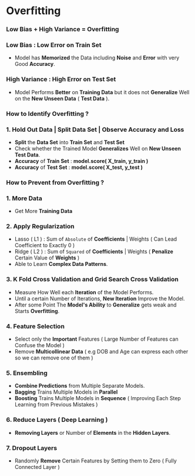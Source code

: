 # Overfitting

### Low Bias + High Variance = Overfitting

### Low Bias : Low Error on Train Set 
- Model has **Memorized** the Data including **Noise** and **Error** with very Good **Accuracy**.

### High Variance : High Error on Test Set
- Model Performs **Better** on **Training Data** but it does not **Generalize** Well on the **New Unseen Data** ( **Test Data** ).

### How to Identify Overfitting ? 

### 1. Hold Out Data | Split Data Set | Observe Accuracy and Loss
- **Split** the **Data Set** into **Train Set** and **Test Set**
- Check whether the Trained Model **Generalizes** Well on **New Unseen Test Data**. 
- **Accuracy** of **Train Set** : **model.score( X_train, y_train )**
- **Accuracy** of **Test Set** : **model.score( X_test, y_test )**

### How to Prevent from Overfitting ?

### 1. More Data
- Get More **Training Data**

### 2. Apply Regularization  
- Lasso ( L1 ) : Sum of `Absolute` of **Coefficients** | Weights ( Can Lead Coefficient to Exactly 0 )
- Ridge ( L2 ) : Sum of `Squared` of **Coefficients** | Weights ( **Penalize** Certain Value of **Weights** )
- Able to Learn **Complex Data Patterns**.

### 3. K Fold Cross Validation and Grid Search Cross Validation
- Measure How Well each **Iteration** of the Model Performs.
- Until a certain Number of Iterations, **New Iteration** Improve the Model.
- After some Point The **Model's Ability** to **Generalize** gets weak and Starts **Overfitting**.

### 4. Feature Selection
- Select only the **Important** Features ( Large Number of Features can Confuse the Model )
- Remove **Multicollinear Data** ( e.g DOB and Age can express each other so we can remove one of them )

### 5. Ensembling 
- **Combine Predictions** from Multiple Separate Models.
- **Bagging** Trains Multiple Models in **Parallel**
- **Boosting** Trains Multiple Models in **Sequence** ( Improving Each Step Learning from Previous Mistakes ) 

### 6. Reduce Layers ( Deep Learning )
- **Removing Layers** or Number of **Elements** in the **Hidden Layers**.

### 7. Dropout Layers 
- Randomly **Remove** Certain Features by Setting them to Zero ( Fully Connected Layer )
  
